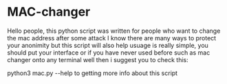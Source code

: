 # MAC-changer
Hello people, this python script was written for people who want to change the mac address after some attack I know there are many ways to protect your anonimity but this script will also help
usuage is really simple, you should put your interface or if you have never used before such as mac changer onto any terminal well then i suggest you to check this:

python3 mac.py --help to getting more info about this script
